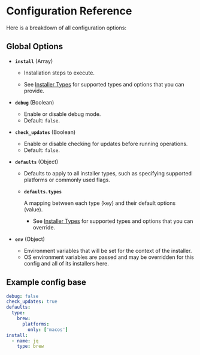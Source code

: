 # Configuration Reference

Here is a breakdown of all configuration options:

## Global Options

- **`install`** (Array)

  - Installation steps to execute.

  - See [Installer Types](/installer-types.md) for supported types and options that you can provide.

- **`debug`** (Boolean)

  - Enable or disable debug mode.
  - Default: `false`.

- **`check_updates`** (Boolean)

  - Enable or disable checking for updates before running operations.
  - Default: `false`.

- **`defaults`** (Object)

  - Defaults to apply to all installer types, such as specifying supported platforms or commonly
    used flags.

  - **`defaults.types`**

    A mapping between each type (key) and their default options (value).

    - See [Installer Types](/installer-types.md) for supported types and options that you can
      override.

- **`env`** (Object)
  - Environment variables that will be set for the context of the installer.
  - OS environment variables are passed and may be overridden for this config and all of its
    installers here.

## Example config base

```yaml
debug: false
check_updates: true
defaults:
  type:
    brew:
      platforms:
        only: ['macos']
install:
  - name: jq
    type: brew
```

